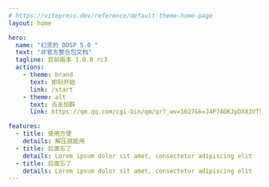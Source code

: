 ```yaml
---
# https://vitepress.dev/reference/default-theme-home-page
layout: home

hero:
  name: "幻灵的 DDSP 5.0 "
  text: "非官方整合包文档"
  tagline: 目前版本 1.0.0 rc3
  actions:
    - theme: brand
      text: 即刻开始
      link: /start  
    - theme: alt
      text: 点击加群
      link: https://qm.qq.com/cgi-bin/qm/qr?_wv=1027&k=J4P7AGKJpDX83VT5d0QDw6IayxRwtust&authKey=tGUcixejcHw%2B1M2JTyKM2wfvmvIW2Mdaa0gGO%2FDU1OJnvC4G6BUQZUkKq6lXAlfb&noverify=0&group_code=172701496

features:
  - title: 使用方便
    details: 解压就能用
  - title: 后面忘了
    details: Lorem ipsum dolor sit amet, consectetur adipiscing elit
  - title: 后面忘了
    details: Lorem ipsum dolor sit amet, consectetur adipiscing elit
---
```


